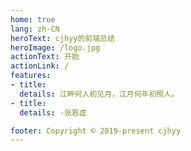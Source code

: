 ```yaml
---
home: true
lang: zh-CN
heroText: cjhyy的前端总结
heroImage: /logo.jpg
actionText: 开始
actionLink: /
features:
- title: 
  details: 江畔何人初见月，江月何年初照人。
- title: 
  details: -张若虚

footer: Copyright © 2019-present cjhyy
---
```

